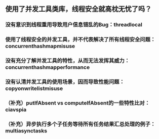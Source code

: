 ## 使用了并发工具类库，线程安全就高枕无忧了吗？
### 没有意识到线程重用导致用户信息错乱的Bug：threadlocal
### 使用了线程安全的并发工具，并不代表解决了所有线程安全问题：concurrenthashmapmisuse
### 没有充分了解并发工具的特性，从而无法发挥其威力：concurrenthashmapperformance
### 没有认清并发工具的使用场景，因而导致性能问题：copyonwritelistmisuse
### （补充）putIfAbsent vs computeIfAbsent的一些特性比对：ciavspia
### （补充）异步执行多个子任务等待所有任务结果汇总处理的例子：multiasynctasks